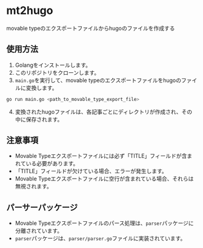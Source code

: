 # mt2hugo
movable typeのエクスポートファイルからhugoのファイルを作成する

## 使用方法

1. Golangをインストールします。
2. このリポジトリをクローンします。
3. `main.go`を実行して、movable typeのエクスポートファイルをhugoのファイルに変換します。

```sh
go run main.go <path_to_movable_type_export_file>
```

4. 変換されたhugoファイルは、各記事ごとにディレクトリが作成され、その中に保存されます。

## 注意事項

- Movable Typeエクスポートファイルには必ず「TITLE」フィールドが含まれている必要があります。
- 「TITLE」フィールドが欠けている場合、エラーが発生します。
- Movable Typeエクスポートファイルに空行が含まれている場合、それらは無視されます。

## パーサーパッケージ

- Movable Typeエクスポートファイルのパース処理は、`parser`パッケージに分離されています。
- `parser`パッケージは、`parser/parser.go`ファイルに実装されています。
